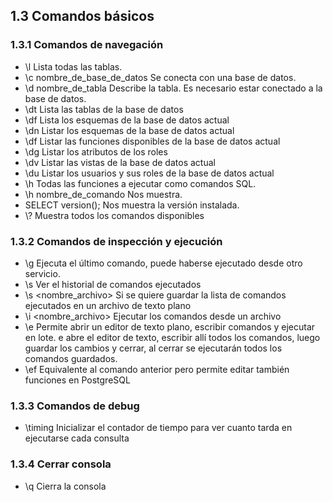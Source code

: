 ## 1.3 Comandos básicos

### 1.3.1 Comandos de navegación

-   \l Lista todas las tablas.
-   \c nombre_de_base_de_datos Se conecta con una base de datos.
-   \d nombre_de_tabla Describe la tabla. Es necesario estar conectado a la base
    de datos.
-   \dt Lista las tablas de la base de datos
-   \df Lista los esquemas de la base de datos actual
-   \dn Listar los esquemas de la base de datos actual
-   \df Listar las funciones disponibles de la base de datos actual
-   \dg Listar los atributos de los roles
-   \dv Listar las vistas de la base de datos actual
-   \du Listar los usuarios y sus roles de la base de datos actual
-   \h Todas las funciones a ejecutar como comandos SQL.
-   \h nombre_de_comando Nos muestra.
-   SELECT version(); Nos muestra la versión instalada.
-   \\? Muestra todos los comandos disponibles

### 1.3.2 Comandos de inspección y ejecución

-   \g Ejecuta el último comando, puede haberse ejecutado desde otro servicio.
-   \s Ver el historial de comandos ejecutados
-   \s \<nombre_archivo\> Si se quiere guardar la lista de comandos ejecutados
    en un archivo de texto plano
-   \i \<nombre_archivo\> Ejecutar los comandos desde un archivo
-   \e Permite abrir un editor de texto plano, escribir comandos y ejecutar en
    lote. e abre el editor de texto, escribir allí todos los comandos, luego
    guardar los cambios y cerrar, al cerrar se ejecutarán todos los comandos
    guardados.
-   \ef Equivalente al comando anterior pero permite editar también funciones en
    PostgreSQL

### 1.3.3 Comandos de debug

-   \timing Inicializar el contador de tiempo para ver cuanto tarda en
    ejecutarse cada consulta

### 1.3.4 Cerrar consola

-   \q Cierra la consola

